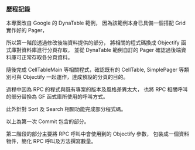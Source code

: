 ### 歷程記錄 ###
本專案改自 Google 的 DynaTable 範例，
因為該範例本身已具備一個搭配 Grid 實作好的 Pager，

所以第一階段透過修改後端資料提供的部分，
將相關的程式碼換成 Objectify 函式庫對資料庫進行分頁存取，
並從 DynaTable 範例自訂的 Pager 確認過後端資料庫可正常存取各分頁資料。

隨後完成 CellTableMain 等相關程式，確認既有的 CellTable, 
SimplePager 等類別可與 Objectify 一起運作，達成預設的分頁的目的。

過程中因為 RPC 的程式與既有專案的版本及風格差異太大，
也將 RPC 相關呼叫的部分替換為 GF 函式庫所使用的呼叫方式。

此外針對 Sort 及 Search 相關功能完成部分程式碼。

以上為第一次 Commit 包含的部分。

第二階段的部分主要將 RPC 呼叫中會使用到的 Objectify 參數，
包裝成一個資料物件，簡化 RPC 呼叫及方法撰寫數量。